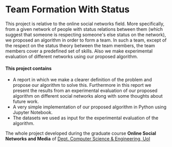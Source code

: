 # Team Formation With Status
This project is relative to the online social networks field. More specifically, from a given network of people with status relations between them (which suggest that someone is respecting someone's else status on the network), we proposed an algorithm in order to form a team. In such a team, except of the respect on the status theory between the team members, the team members cover a predefined set of skills. Also we make experimental evaluation of different networks using our proposed algorithm.

#### This project contains 
+ A report in which we make a clearer definition of the problem and propose our algorithm to solve this. Furthermore in this report we present the results from an experimental evaluation of our proposed algorithm on different social networks along with some thoughts about future work.
+ A very simple implementation of our proposed algorithm in Python using Jupyter Notebook.
+ The datasets we used as input for the experimental evaluation of the algorithm.

The whole project developed during the graduate course **Online Social Networks and Media** of [Dept. Computer Science & Engineering, UoI](http://cse.uoi.gr/en/)

